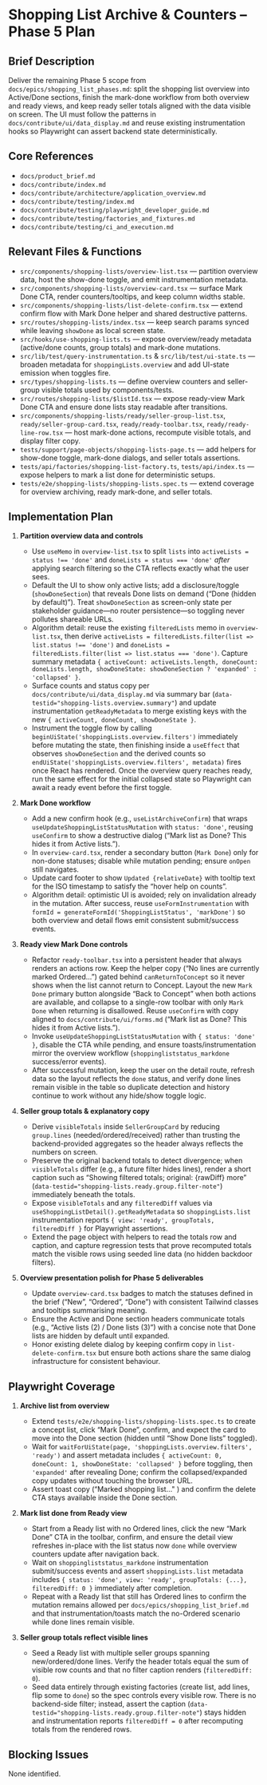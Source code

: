 # Shopping List Archive & Counters – Phase 5 Plan

## Brief Description
Deliver the remaining Phase 5 scope from `docs/epics/shopping_list_phases.md`: split the shopping list overview into Active/Done sections, finish the mark-done workflow from both overview and ready views, and keep ready seller totals aligned with the data visible on screen. The UI must follow the patterns in `docs/contribute/ui/data_display.md` and reuse existing instrumentation hooks so Playwright can assert backend state deterministically.

## Core References
- `docs/product_brief.md`
- `docs/contribute/index.md`
- `docs/contribute/architecture/application_overview.md`
- `docs/contribute/testing/index.md`
- `docs/contribute/testing/playwright_developer_guide.md`
- `docs/contribute/testing/factories_and_fixtures.md`
- `docs/contribute/testing/ci_and_execution.md`

## Relevant Files & Functions
- `src/components/shopping-lists/overview-list.tsx` — partition overview data, host the show-done toggle, and emit instrumentation metadata.
- `src/components/shopping-lists/overview-card.tsx` — surface Mark Done CTA, render counters/tooltips, and keep column widths stable.
- `src/components/shopping-lists/list-delete-confirm.tsx` — extend confirm flow with Mark Done helper and shared destructive patterns.
- `src/routes/shopping-lists/index.tsx` — keep search params synced while leaving `showDone` as local screen state.
- `src/hooks/use-shopping-lists.ts` — expose overview/ready metadata (active/done counts, group totals) and mark-done mutations.
- `src/lib/test/query-instrumentation.ts` & `src/lib/test/ui-state.ts` — broaden metadata for `shoppingLists.overview` and add UI-state emission when toggles fire.
- `src/types/shopping-lists.ts` — define overview counters and seller-group visible totals used by components/tests.
- `src/routes/shopping-lists/$listId.tsx` — expose ready-view Mark Done CTA and ensure done lists stay readable after transitions.
- `src/components/shopping-lists/ready/seller-group-list.tsx`, `ready/seller-group-card.tsx`, `ready/ready-toolbar.tsx`, `ready/ready-line-row.tsx` — host mark-done actions, recompute visible totals, and display filter copy.
- `tests/support/page-objects/shopping-lists-page.ts` — add helpers for show-done toggle, mark-done dialogs, and seller totals assertions.
- `tests/api/factories/shopping-list-factory.ts`, `tests/api/index.ts` — expose helpers to mark a list done for deterministic setups.
- `tests/e2e/shopping-lists/shopping-lists.spec.ts` — extend coverage for overview archiving, ready mark-done, and seller totals.

## Implementation Plan

1. **Partition overview data and controls**
   - Use `useMemo` in `overview-list.tsx` to split `lists` into `activeLists = status !== 'done'` and `doneLists = status === 'done'` *after* applying search filtering so the CTA reflects exactly what the user sees.
   - Default the UI to show only active lists; add a disclosure/toggle (`showDoneSection`) that reveals Done lists on demand (“Done (hidden by default)”). Treat `showDoneSection` as screen-only state per stakeholder guidance—no router persistence—so toggling never pollutes shareable URLs.
   - Algorithm detail: reuse the existing `filteredLists` memo in `overview-list.tsx`, then derive `activeLists = filteredLists.filter(list => list.status !== 'done')` and `doneLists = filteredLists.filter(list => list.status === 'done')`. Capture summary metadata `{ activeCount: activeLists.length, doneCount: doneLists.length, showDoneState: showDoneSection ? 'expanded' : 'collapsed' }`.
   - Surface counts and status copy per `docs/contribute/ui/data_display.md` via summary bar (`data-testid="shopping-lists.overview.summary"`) and update instrumentation `getReadyMetadata` to merge existing keys with the new `{ activeCount, doneCount, showDoneState }`.
   - Instrument the toggle flow by calling `beginUiState('shoppingLists.overview.filters')` immediately before mutating the state, then finishing inside a `useEffect` that observes `showDoneSection` and the derived counts so `endUiState('shoppingLists.overview.filters', metadata)` fires once React has rendered. Once the overview query reaches ready, run the same effect for the initial collapsed state so Playwright can await a ready event before the first toggle.

2. **Mark Done workflow**
   - Add a new confirm hook (e.g., `useListArchiveConfirm`) that wraps `useUpdateShoppingListStatusMutation` with `status: 'done'`, reusing `useConfirm` to show a destructive dialog (“Mark list as Done? This hides it from Active lists.”).
   - In `overview-card.tsx`, render a secondary button (`Mark Done`) only for non-done statuses; disable while mutation pending; ensure `onOpen` still navigates.
   - Update card footer to show `Updated {relativeDate}` with tooltip text for the ISO timestamp to satisfy the “hover help on counts”.
   - Algorithm detail: optimistic UI is avoided; rely on invalidation already in the mutation. After success, reuse `useFormInstrumentation` with `formId = generateFormId('ShoppingListStatus', 'markDone')` so both overview and detail flows emit consistent submit/success events.

3. **Ready view Mark Done controls**
   - Refactor `ready-toolbar.tsx` into a persistent header that always renders an actions row. Keep the helper copy (“No lines are currently marked Ordered…”) gated behind `canReturnToConcept` so it never shows when the list cannot return to Concept. Layout the new `Mark Done` primary button alongside “Back to Concept” when both actions are available, and collapse to a single-row toolbar with only `Mark Done` when returning is disallowed. Reuse `useConfirm` with copy aligned to `docs/contribute/ui/forms.md` (“Mark list as Done? This hides it from Active lists.”).
   - Invoke `useUpdateShoppingListStatusMutation` with `{ status: 'done' }`, disable the CTA while pending, and ensure toasts/instrumentation mirror the overview workflow (`shoppingliststatus_markdone` success/error events).
   - After successful mutation, keep the user on the detail route, refresh data so the layout reflects the `done` status, and verify done lines remain visible in the table so duplicate detection and history continue to work without any hide/show toggle logic.

4. **Seller group totals & explanatory copy**
   - Derive `visibleTotals` inside `SellerGroupCard` by reducing `group.lines` (needed/ordered/received) rather than trusting the backend-provided aggregates so the header always reflects the numbers on screen.
   - Preserve the original backend totals to detect divergence; when `visibleTotals` differ (e.g., a future filter hides lines), render a short caption such as “Showing filtered totals; original: {rawDiff} more” (`data-testid="shopping-lists.ready.group.filter-note"`) immediately beneath the totals.
   - Expose `visibleTotals` and any `filteredDiff` values via `useShoppingListDetail().getReadyMetadata` so `shoppingLists.list` instrumentation reports `{ view: 'ready', groupTotals, filteredDiff }` for Playwright assertions.
   - Extend the page object with helpers to read the totals row and caption, and capture regression tests that prove recomputed totals match the visible rows using seeded line data (no hidden backdoor filters).

5. **Overview presentation polish for Phase 5 deliverables**
   - Update `overview-card.tsx` badges to match the statuses defined in the brief (“New”, “Ordered”, “Done”) with consistent Tailwind classes and tooltips summarising meaning.
   - Ensure the Active and Done section headers communicate totals (e.g., “Active lists (2) / Done lists (3)”) with a concise note that Done lists are hidden by default until expanded.
   - Honor existing delete dialog by keeping confirm copy in `list-delete-confirm.tsx` but ensure both actions share the same dialog infrastructure for consistent behaviour.

## Playwright Coverage
1. **Archive list from overview**
   - Extend `tests/e2e/shopping-lists/shopping-lists.spec.ts` to create a concept list, click “Mark Done”, confirm, and expect the card to move into the Done section (hidden until “Show Done lists” toggled).
   - Wait for `waitForUiState(page, 'shoppingLists.overview.filters', 'ready')` and assert metadata includes `{ activeCount: 0, doneCount: 1, showDoneState: 'collapsed' }` before toggling, then `'expanded'` after revealing Done; confirm the collapsed/expanded copy updates without touching the browser URL.
   - Assert toast copy (“Marked shopping list…" ) and confirm the delete CTA stays available inside the Done section.

2. **Mark list done from Ready view**
   - Start from a Ready list with no Ordered lines, click the new “Mark Done” CTA in the toolbar, confirm, and ensure the detail view refreshes in-place with the list status now `done` while overview counters update after navigation back.
   - Wait on `shoppingliststatus_markdone` instrumentation submit/success events and assert `shoppingLists.list` metadata includes `{ status: 'done', view: 'ready', groupTotals: {...}, filteredDiff: 0 }` immediately after completion.
   - Repeat with a Ready list that still has Ordered lines to confirm the mutation remains allowed per `docs/epics/shopping_list_brief.md` and that instrumentation/toasts match the no-Ordered scenario while done lines remain visible.

3. **Seller group totals reflect visible lines**
   - Seed a Ready list with multiple seller groups spanning new/ordered/done lines. Verify the header totals equal the sum of visible row counts and that no filter caption renders (`filteredDiff: 0`).
   - Seed data entirely through existing factories (create list, add lines, flip some to `done`) so the spec controls every visible row. There is no backend-side filter; instead, assert the caption (`data-testid="shopping-lists.ready.group.filter-note"`) stays hidden and instrumentation reports `filteredDiff = 0` after recomputing totals from the rendered rows.

## Blocking Issues
None identified.
